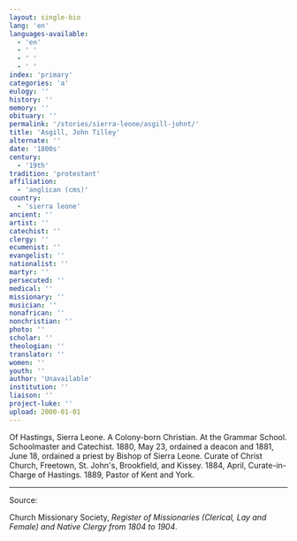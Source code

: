 ```yaml
---
layout: single-bio
lang: 'en'
languages-available:
  - 'en'
  - ' '
  - ' '
  - ' '
index: 'primary'
categories: 'a'
eulogy: ''
history: ''
memory: ''
obituary: ''
permalink: '/stories/sierra-leone/asgill-johnt/'
title: 'Asgill, John Tilley'
alternate: ''
date: '1800s'
century:
  - '19th'
tradition: 'protestant'
affiliation:
  - 'anglican (cms)'
country:
  - 'sierra leone'
ancient: ''
artist: ''
catechist: ''
clergy: ''
ecumenist: ''
evangelist: ''
nationalist: ''
martyr: ''
persecuted: ''
medical: ''
missionary: ''
musician: ''
nonafrican: ''
nonchristian: ''
photo: ''
scholar: ''
theologian: ''
translator: ''
women: ''
youth: ''
author: 'Unavailable'
institution: ''
liaison: ''
project-luke: ''
upload: 2000-01-01
---
```



Of Hastings, Sierra Leone.  A Colony-born Christian.  At the Grammar School. Schoolmaster and Catechist.  1880, May 23, ordained a deacon and 1881, June 18, ordained a priest by Bishop of Sierra Leone.  Curate of Christ Church, Freetown, St. John's, Brookfield, and Kissey.  1884, April, Curate-in-Charge of Hastings.  1889, Pastor of Kent and York.



---

Source:

Church Missionary Society, *Register of Missionaries (Clerical, Lay and Female) and Native Clergy from 1804 to 1904*.